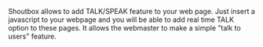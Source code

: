 Shoutbox allows to add TALK/SPEAK feature to your web page.
Just insert a javascript to your webpage and you will be able to add real time TALK option to these pages.
It allows the webmaster to make a simple "talk to users" feature.